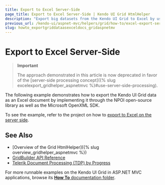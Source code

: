 ```yaml
---
title: Export to Excel Server-Side
page_title: Export to Excel Server-Side | Kendo UI Grid HtmlHelper
description: "Export big datasets from the Kendo UI Grid to Excel by using the Document Processing Library in ASP.NET MVC applications."
previous_url: /kendo-ui/aspnet-mvc/helpers/grid/how-to/excel-export-server-side
slug: howto_exportgriddataasexceldocs_gridaspnetmv
---
```


# Export to Excel Server-Side

> **Important**
>
> The approach demonstrated in this article is now deprecated in favor of the [server-side processing concept]({% slug excelexport_gridhelper_aspnetmvc %}#use-server-side-processing).

The following example demonstrates how to export the Kendo UI Grid data as an Excel document by implementing it through the NPOI open-source library as well as the Microsoft OpenXML SDK.

To see the example, refer to the project on how to [export to Excel on the server side](https://github.com/telerik/ui-for-aspnet-mvc-examples/tree/master/grid/excel-export-server-side).

## See Also

* [Overview of the Grid HtmlHelper]({% slug overview_gridhelper_aspnetmvc %})
* [GridBuilder API Reference](/api/Kendo.Mvc.UI.Fluent/GridBuilder)
* [Telerik Document Processing (TDP) by Progress](http://docs.telerik.com/devtools/document-processing/introduction)

For more runnable examples on the Kendo UI Grid in ASP.NET MVC applications, browse its [**How To** documentation folder](/helpers/grid/how-to/Appearance/).

